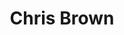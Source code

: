 ---
pid: llp446
title: Chris Brown
location_transcription: New York
coordinates: "[-73.998275758915, 40.728058818456]"
zipcode: '19120'
gen_neighborhood: North Philadelphia
neighborhood: Logan,Olney
outside_phl: 
age: '10'
age_range: 6-13
instagram: 
image_file_name: llp_446.jpg
proposal_transcription: 
topic: Music,Pop Culture
topic_summary: 0, 0
type: Sculpture Statue
keywords_other: chris brown, domestic abuse
credit: Nathalia Colon
image_labels: 
twitter: 
facebook: 
permalink: "/monuments/llp446/"
layout: item-page
---